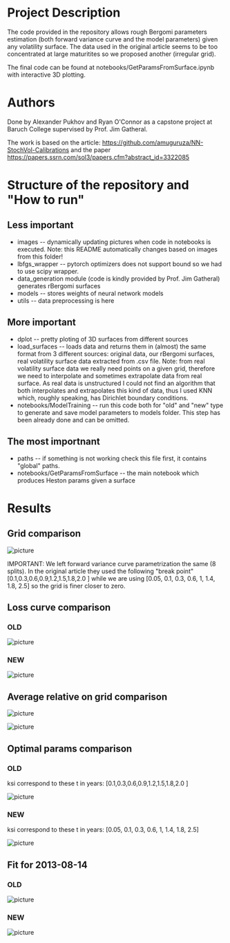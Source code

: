 # Project Description

The code provided in the repository allows rough Bergomi parameters estimation (both forward variance curve and the model parameters) given any volatility surface. The data used in the original article seems to be too concentrated at large maturitites so we proposed another (irregular grid).

The final code can be found at notebooks/GetParamsFromSurface.ipynb with interactive 3D plotting.

# Authors

Done by Alexander Pukhov and Ryan O'Connor as a capstone project at Baruch College supervised by Prof. Jim Gatheral.

The work is based on the article:
https://github.com/amuguruza/NN-StochVol-Calibrations and the paper https://papers.ssrn.com/sol3/papers.cfm?abstract_id=3322085


# Structure of the repository and "How to run"

## Less important
- images -- dynamically updating pictures when code in notebooks is executed. Note: this README automatically changes based on images from this folder!
- lbfgs_wrapper -- pytorch optimizers does not support bound so we had to use scipy wrapper.
- data_generation module (code is kindly provided by Prof. Jim Gatheral) generates rBergomi surfaces
- models -- stores weights of neural network models
- utils -- data preprocessing is here

## More important
- dplot -- pretty ploting of 3D surfaces from different sources
- load_surfaces -- loads data and returns them in (almost) the same format from 3 different sources: original data, our rBergomi surfaces, real volatility surface data extracted from .csv file.
    Note: from real volatility surface data we really need points on a given grid, therefore we need to interpolate and sometimes extrapolate data from real surface. As real data is unstructured I could not find an algorithm that both interpolates and extrapolates this kind of data, thus I used KNN which, roughly speaking, has Dirichlet boundary conditions.
- notebooks/ModelTraining -- run this code both for "old" and "new" type to generate and save model parameters to models folder. This step has been already done and can be omitted.

## The most importnant
- paths -- if something is not working check this file first, it contains "global" paths.
- notebooks/GetParamsFromSurface -- the main notebook which produces Heston params given a surface


# Results

## Grid comparison

![picture](images/mat_strike_grid.png)

IMPORTANT:
We left forward variance curve parametrization the same (8 splits). In the original article they used the following "break point" [0.1,0.3,0.6,0.9,1.2,1.5,1.8,2.0 ] while we are using [0.05, 0.1, 0.3, 0.6, 1, 1.4, 1.8, 2.5] so the grid is finer closer to zero.


## Loss curve comparison

### OLD
![picture](images/loss_by_epoch_old.png)

### NEW
![picture](images/loss_by_epoch_new.png)


## Average relative on grid comparison

![picture](images/relative_error_old.png)

![picture](images/relative_error_new.png)


## Optimal params comparison

### OLD
ksi correspond to these t in years: [0.1,0.3,0.6,0.9,1.2,1.5,1.8,2.0 ]

![picture](images/table_old.png)

### NEW

ksi correspond to these t in years: [0.05, 0.1, 0.3, 0.6, 1, 1.4, 1.8, 2.5]

![picture](images/table_new.png)


## Fit for 2013-08-14

### OLD

![picture](images/3d_plot_old.png)

### NEW

![picture](images/3d_plot_new.png)

